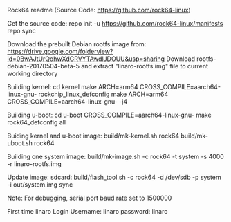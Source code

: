 Rock64 readme (Source Code: https://github.com/rock64-linux)

Get the source code:
	repo init -u https://github.com/rock64-linux/manifests
	repo sync

Download the prebuilt Debian rootfs image from:
	https://drive.google.com/folderview?id=0BwAJtUrQohwXdGRVYTAwdlJDOUU&usp=sharing
	Download rootfs-debian-20170504-beta-5 and extract "linaro-rootfs.img" file to current working directory	
	
Building kernel:
	cd kernel
	make ARCH=arm64 CROSS_COMPILE=aarch64-linux-gnu- rockchip_linux_defconfig
	make ARCH=arm64 CROSS_COMPILE=aarch64-linux-gnu- -j4

Building u-boot:
	cd u-boot
	CROSS_COMPILE=aarch64-linux-gnu- make rock64_defconfig all

Buiding kernel and u-boot image:
	build/mk-kernel.sh rock64
	build/mk-uboot.sh rock64
	
Building one system image:
	build/mk-image.sh -c rock64 -t system -s 4000 -r linaro-rootfs.img
	
Update image: 
	sdcard: build/flash_tool.sh -c rock64  -d /dev/sdb -p system  -i  out/system.img 
	sync
	
Note: For debugging, serial port baud rate set to 1500000

First time linaro Login 
Username: linaro
password: linaro


